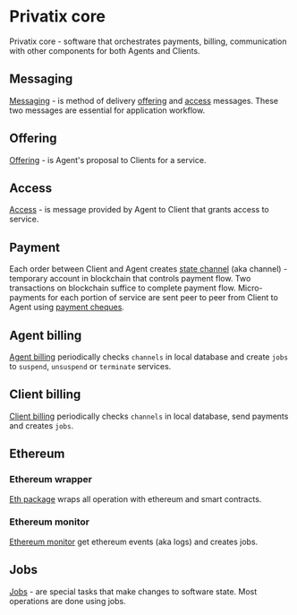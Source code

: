 # Privatix core

Privatix core - software that orchestrates payments, billing, communication with other components for both Agents and Clients.

## Messaging

[Messaging](/doc/messaging.md) - is method of delivery [offering](/doc/offering.md) and [access](/doc/access.md) messages. These two messages are essential for application workflow.

## Offering

[Offering](/doc/offering.md) - is Agent's proposal to Clients for a service.

## Access

[Access](/doc/access.md) - is message provided by Agent to Client that grants access to service.

## Payment

Each order between Client and Agent creates [state channel](/doc/channel.md) (aka channel) - temporary account in blockchain that controls payment flow. Two transactions on blockchain suffice to complete payment flow. Micro-payments for each portion of service are sent peer to peer from Client to Agent using [payment cheques](/doc/payments.md).

## Agent billing

[Agent billing](/doc/agent_billing.md) periodically checks `channels` in local database and create `jobs` to `suspend`, `unsuspend` or `terminate` services.

## Client billing

[Client billing](/doc/client_billing.md) periodically checks `channels` in local database, send payments and creates `jobs`.

## Ethereum

### Ethereum wrapper

[Eth package](https://github.com/Privatix/dappctrl/tree/master/eth) wraps all operation with ethereum and smart contracts.

### Ethereum monitor

[Ethereum monitor](/doc/ethereum_monitor.md) get ethereum events (aka logs) and creates jobs.

## Jobs

[Jobs](/doc/job.md) - are special tasks that make changes to software state. Most operations are done using jobs.
